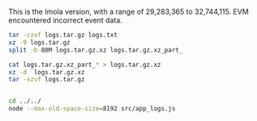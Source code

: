 This is the Imola version, with a range of 29,283,365 to 32,744,115. EVM encountered incorrect event data.

```bash
tar -czvf logs.tar.gz logs.txt
xz -9 logs.tar.gz
split -b 80M logs.tar.gz.xz logs.tar.gz.xz_part_

cat logs.tar.gz.xz_part_* > logs.tar.gz.xz
xz -d  logs.tar.gz.xz
tar -xzvf logs.tar.gz


cd ../../
node --max-old-space-size=8192 src/app_logs.js
```